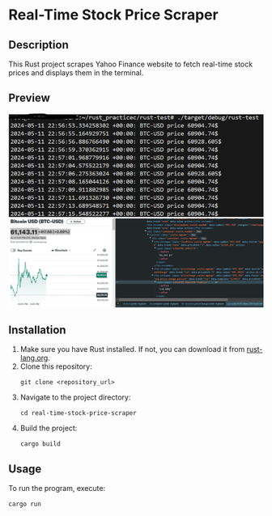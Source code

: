 # Real-Time Stock Price Scraper

## Description
This Rust project scrapes Yahoo Finance website to fetch real-time stock prices and displays them in the terminal.

## Preview
![terminal](./static/tss.png)
![yf](./static/yfss.png)

## Installation
1. Make sure you have Rust installed. If not, you can download it from [rust-lang.org](https://www.rust-lang.org/).
2. Clone this repository:
   ```
   git clone <repository_url>
   ```
3. Navigate to the project directory:
   ```
   cd real-time-stock-price-scraper
   ```
4. Build the project:
   ```
   cargo build
   ```

## Usage
To run the program, execute:
```
cargo run
```

